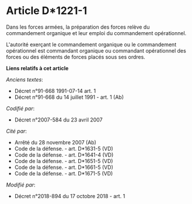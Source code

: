 # Article D*1221-1

Dans les forces armées, la préparation des forces relève du commandement organique et leur emploi du commandement
opérationnel.

L'autorité exerçant le commandement organique ou le commandement opérationnel est commandant organique ou commandant
opérationnel des forces ou des éléments de forces placés sous ses ordres.

**Liens relatifs à cet article**

_Anciens textes_:

  - Décret n°91-668 1991-07-14 art. 1
  - Décret n°91-668 du 14 juillet 1991 - art. 1 (Ab)

_Codifié par_:

  - Décret n°2007-584 du 23 avril 2007

_Cité par_:

  - Arrêté du 28 novembre 2007 (Ab)
  - Code de la défense. - art. D*1631-5 (VD)
  - Code de la défense. - art. D*1641-4 (VD)
  - Code de la défense. - art. D*1651-5 (VD)
  - Code de la défense. - art. D*1661-5 (VD)
  - Code de la défense. - art. D*1671-5 (VD)

_Modifié par_:

  - Décret n°2018-894 du 17 octobre 2018 - art. 1
